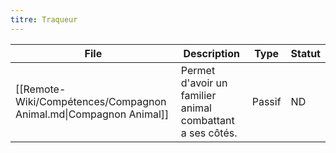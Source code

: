 ```yaml
---
titre: Traqueur
---
```


<!-- START-ABILITY-TABLE -->

| File                                                              | Description                                               | Type   | Statut |
| ----------------------------------------------------------------- | --------------------------------------------------------- | ------ | ------ |
| [[Remote-Wiki/Compétences/Compagnon Animal.md\|Compagnon Animal]] | Permet d'avoir un familier animal combattant a ses côtés. | Passif | ND     |

<!-- END-ABILITY-TABLE -->
